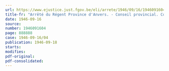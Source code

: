 ```yaml
---
url: https://www.ejustice.just.fgov.be/eli/arrete/1946/09/16/1946091604/justel
title-fr: "Arrêté du Régent Province d'Anvers. - Conseil provincial. Convocation"
date: 1946-09-16
source:
number: 1946091604
page: 888888
case: 1946-09-16/04
publication: 1946-09-18
starts:
modifies:
pdf-original:
pdf-consolidated:
---
```


